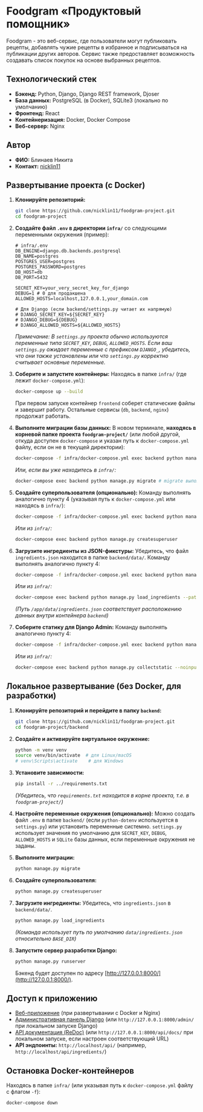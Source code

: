 # Foodgram «Продуктовый помощник»

Foodgram - это веб-сервис, где пользователи могут публиковать рецепты, добавлять чужие рецепты в избранное и подписываться на публикации других авторов. Сервис также предоставляет возможность создавать список покупок на основе выбранных рецептов.

## Технологический стек

- **Бэкенд:** Python, Django, Django REST framework, Djoser
- **База данных:** PostgreSQL (в Docker), SQLite3 (локально по умолчанию)
- **Фронтенд:** React
- **Контейнеризация:** Docker, Docker Compose
- **Веб-сервер:** Nginx

## Автор

- **ФИО:** Блинаев Никита
- **Контакт:** [nicklin11](https://github.com/nicklin11/)

## Развертывание проекта (с Docker)

1.  **Клонируйте репозиторий:**
    ```bash
    git clone https://github.com/nicklin11/foodgram-project.git
    cd foodgram-project
    ```

2.  **Создайте файл `.env` в директории `infra/`** со следующими переменными окружения (пример):
    ```env
    # infra/.env
    DB_ENGINE=django.db.backends.postgresql
    DB_NAME=postgres
    POSTGRES_USER=postgres
    POSTGRES_PASSWORD=postgres
    DB_HOST=db
    DB_PORT=5432

    SECRET_KEY=your_very_secret_key_for_django
    DEBUG=1 # 0 для продакшена
    ALLOWED_HOSTS=localhost,127.0.0.1,your_domain.com

    # Для Django (если backend/settings.py читает их напрямую)
    # DJANGO_SECRET_KEY=${SECRET_KEY}
    # DJANGO_DEBUG=${DEBUG}
    # DJANGO_ALLOWED_HOSTS=${ALLOWED_HOSTS}
    ```
    *Примечание: В `settings.py` проекта обычно используются переменные типа `SECRET_KEY`, `DEBUG`, `ALLOWED_HOSTS`. Если ваш `settings.py` ожидает переменные с префиксом `DJANGO_`, убедитесь, что они также установлены или что `settings.py` корректно считывает основные переменные.*

3.  **Соберите и запустите контейнеры:**
    Находясь в папке `infra/` (где лежит `docker-compose.yml`):
    ```bash
    docker-compose up --build
    ```
    При первом запуске контейнер `frontend` соберет статические файлы и завершит работу. Остальные сервисы (`db`, `backend`, `nginx`) продолжат работать.

4.  **Выполните миграции базы данных:**
    В новом терминале, **находясь в корневой папке проекта `foodgram-project/`** (или любой другой, откуда доступен `docker-compose` и указан путь к `docker-compose.yml` файлу, если он не в текущей директории):
    ```bash
    docker-compose -f infra/docker-compose.yml exec backend python manage.py migrate
    ```
    *Или, если вы уже находитесь в `infra/`:*
    ```bash
    docker-compose exec backend python manage.py migrate # migrate выполняется в директории backend при разворачивании проекта с помощью docker-compose
    ```

5.  **Создайте суперпользователя (опционально):**
    Команду выполнять аналогично пункту 4 (указывая путь к `docker-compose.yml` или находясь в `infra/`):
    ```bash
    docker-compose -f infra/docker-compose.yml exec backend python manage.py createsuperuser
    ```
    *Или из `infra/`:*
    ```bash
    docker-compose exec backend python manage.py createsuperuser
    ```

6.  **Загрузите ингредиенты из JSON-фикстуры:**
    Убедитесь, что файл `ingredients.json` находится в папке `backend/data/`.
    Команду выполнять аналогично пункту 4:
    ```bash
    docker-compose -f infra/docker-compose.yml exec backend python manage.py load_ingredients --path /app/data/ingredients.json
    ```
    *Или из `infra/`:*
    ```bash
    docker-compose exec backend python manage.py load_ingredients --path /app/data/ingredients.json
    ```
    *(Путь `/app/data/ingredients.json` соответствует расположению данных внутри контейнера `backend`)*

7.  **Соберите статику для Django Admin:**
    Команду выполнять аналогично пункту 4:
    ```bash
    docker-compose -f infra/docker-compose.yml exec backend python manage.py collectstatic --noinput
    ```
    *Или из `infra/`:*
    ```bash
    docker-compose exec backend python manage.py collectstatic --noinput
    ```

## Локальное развертывание (без Docker, для разработки)

1.  **Клонируйте репозиторий и перейдите в папку `backend`:**
    ```bash
    git clone https://github.com/nicklin11/foodgram-project.git
    cd foodgram-project/backend
    ```

2.  **Создайте и активируйте виртуальное окружение:**
    ```bash
    python -m venv venv
    source venv/bin/activate  # для Linux/macOS
    # venv\Scripts\activate    # для Windows
    ```

3.  **Установите зависимости:**
    ```bash
    pip install -r ../requirements.txt
    ```
    *(Убедитесь, что `requirements.txt` находится в корне проекта, т.е. в `foodgram-project/`)*

4.  **Настройте переменные окружения (опционально):**
    Можно создать файл `.env` в папке `backend/` (если `python-dotenv` используется в `settings.py`) или установить переменные системно.
    `settings.py` использует значения по умолчанию для `SECRET_KEY`, `DEBUG`, `ALLOWED_HOSTS` и `SQLite` базы данных, если переменные окружения не заданы.

5.  **Выполните миграции:**
    ```bash
    python manage.py migrate
    ```

6.  **Создайте суперпользователя:**
    ```bash
    python manage.py createsuperuser
    ```

7.  **Загрузите ингредиенты:**
    Убедитесь, что `ingredients.json` в `backend/data/`.
    ```bash
    python manage.py load_ingredients
    ```
    *(Команда использует путь по умолчанию `data/ingredients.json` относительно `BASE_DIR`)*

8.  **Запустите сервер разработки Django:**
    ```bash
    python manage.py runserver
    ```
    Бэкенд будет доступен по адресу [http://127.0.0.1:8000/](http://127.0.0.1:8000/).

## Доступ к приложению

-   [Веб-приложение](http://localhost/) (при развертывании с Docker и Nginx)
-   [Административная панель Django](http://localhost/admin/) (или `http://127.0.0.1:8000/admin/` при локальном запуске Django)
-   [API документация (ReDoc)](http://localhost/api/docs/) (или `http://127.0.0.1:8000/api/docs/` при локальном запуске, если настроен соответствующий URL)
-   **API эндпоинты:** `http://localhost/api/` (например, `http://localhost/api/ingredients/`)

## Остановка Docker-контейнеров
Находясь в папке `infra/` (или указывая путь к `docker-compose.yml` файлу с флагом `-f`):
```bash
docker-compose down